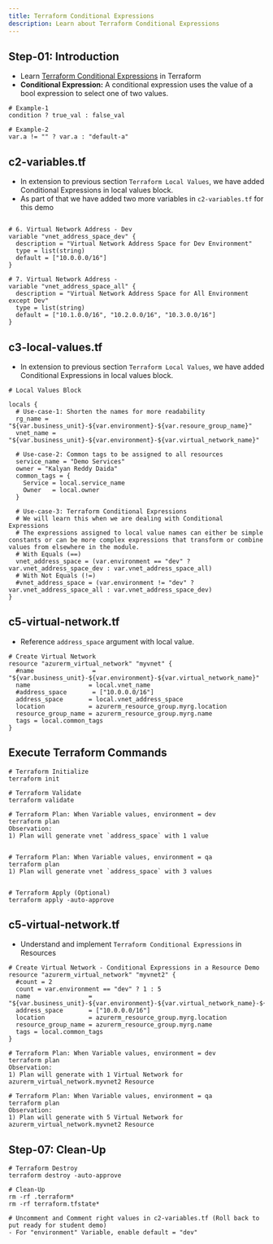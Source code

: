 ```yaml
---
title: Terraform Conditional Expressions
description: Learn about Terraform Conditional Expressions
---
```


## Step-01: Introduction
- Learn [Terraform Conditional Expressions](https://www.terraform.io/docs/language/expressions/conditionals.html) in Terraform
- **Conditional Expression:** A conditional expression uses the value of a bool expression to select one of two values.
```t
# Example-1
condition ? true_val : false_val

# Example-2
var.a != "" ? var.a : "default-a"
```

## c2-variables.tf
- In extension to previous section `Terraform Local Values`, we have added Conditional Expressions in local values block. 
- As part of that we have added two more variables in `c2-variables.tf` for this demo
```t

# 6. Virtual Network Address - Dev
variable "vnet_address_space_dev" {
  description = "Virtual Network Address Space for Dev Environment"
  type = list(string)
  default = ["10.0.0.0/16"]
}

# 7. Virtual Network Address - 
variable "vnet_address_space_all" {
  description = "Virtual Network Address Space for All Environment except Dev"
  type = list(string)
  default = ["10.1.0.0/16", "10.2.0.0/16", "10.3.0.0/16"]
}

```

## c3-local-values.tf
- In extension to previous section `Terraform Local Values`, we have added Conditional Expressions in local values block. 
```t
# Local Values Block

locals {
  # Use-case-1: Shorten the names for more readability
  rg_name = "${var.business_unit}-${var.environment}-${var.resoure_group_name}"
  vnet_name = "${var.business_unit}-${var.environment}-${var.virtual_network_name}"

  # Use-case-2: Common tags to be assigned to all resources
  service_name = "Demo Services"
  owner = "Kalyan Reddy Daida"
  common_tags = {
    Service = local.service_name
    Owner   = local.owner
  }

  # Use-case-3: Terraform Conditional Expressions
  # We will learn this when we are dealing with Conditional Expressions
  # The expressions assigned to local value names can either be simple constants or can be more complex expressions that transform or combine values from elsewhere in the module.
  # With Equals (==)
  vnet_address_space = (var.environment == "dev" ? var.vnet_address_space_dev : var.vnet_address_space_all)
  # With Not Equals (!=)
  #vnet_address_space = (var.environment != "dev" ? var.vnet_address_space_all : var.vnet_address_space_dev)
}
```

## c5-virtual-network.tf
- Reference `address_space` argument with local value.
```t
# Create Virtual Network
resource "azurerm_virtual_network" "myvnet" {
  #name                = "${var.business_unit}-${var.environment}-${var.virtual_network_name}"
  name                = local.vnet_name
  #address_space       = ["10.0.0.0/16"]
  address_space       = local.vnet_address_space
  location            = azurerm_resource_group.myrg.location
  resource_group_name = azurerm_resource_group.myrg.name
  tags = local.common_tags
}
```

##  Execute Terraform Commands
```t
# Terraform Initialize
terraform init

# Terraform Validate
terraform validate

# Terraform Plan: When Variable values, environment = dev 
terraform plan
Observation: 
1) Plan will generate vnet `address_space` with 1 value


# Terraform Plan: When Variable values, environment = qa
terraform plan
1) Plan will generate vnet `address_space` with 3 values


# Terraform Apply (Optional)
terraform apply -auto-approve
```

##  c5-virtual-network.tf
- Understand and implement `Terraform Conditional Expressions` in Resources
```t
# Create Virtual Network - Conditional Expressions in a Resource Demo
resource "azurerm_virtual_network" "myvnet2" {
  #count = 2
  count = var.environment == "dev" ? 1 : 5
  name                = "${var.business_unit}-${var.environment}-${var.virtual_network_name}-${count.index}"
  address_space       = ["10.0.0.0/16"]
  location            = azurerm_resource_group.myrg.location
  resource_group_name = azurerm_resource_group.myrg.name
  tags = local.common_tags
}

# Terraform Plan: When Variable values, environment = dev 
terraform plan
Observation: 
1) Plan will generate with 1 Virtual Network for  azurerm_virtual_network.myvnet2 Resource

# Terraform Plan: When Variable values, environment = qa 
terraform plan
Observation: 
1) Plan will generate with 5 Virtual Network for  azurerm_virtual_network.myvnet2 Resource
```

## Step-07: Clean-Up
```t
# Terraform Destroy
terraform destroy -auto-approve

# Clean-Up
rm -rf .terraform*
rm -rf terraform.tfstate*

# Uncomment and Comment right values in c2-variables.tf (Roll back to put ready for student demo)
- For "environment" Variable, enable default = "dev"
```

